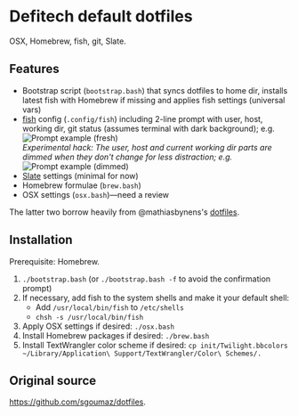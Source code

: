 # Defitech default dotfiles

OSX, Homebrew, fish, git, Slate.


## Features

- Bootstrap script (`bootstrap.bash`) that syncs dotfiles to home dir, installs latest fish with Homebrew if missing and applies fish settings (universal vars)
- [fish](https://github.com/fish-shell/fish-shell) config (`.config/fish`) including 2-line prompt with user, host, working dir, git status (assumes terminal with dark background); e.g. <br/>
  <img src="http://sgoumaz.github.io/dotfiles/images/prompt-fresh.png" alt="Prompt example (fresh)"/><br/>
  *Experimental hack: The user, host and current working dir parts are dimmed when they don't change for less distraction; e.g.*<br/>
  <img src="http://sgoumaz.github.io/dotfiles/images/prompt-dimmed.png" alt="Prompt example (dimmed)"/>
- [Slate](https://github.com/jigish/slate) settings (minimal for now)
- Homebrew formulae (`brew.bash`)
- OSX settings (`osx.bash`)—need a review

The latter two borrow heavily from @mathiasbynens's [dotfiles](https://github.com/mathiasbynens/dotfiles).


## Installation

Prerequisite: Homebrew.

1. `./bootstrap.bash` (or `./bootstrap.bash -f` to avoid the confirmation prompt)
2. If necessary, add fish to the system shells and make it your default shell:
    - Add `/usr/local/bin/fish` to `/etc/shells`
    - `chsh -s /usr/local/bin/fish`
3. Apply OSX settings if desired: `./osx.bash`
4. Install Homebrew packages if desired: `./brew.bash`
5. Install TextWrangler color scheme if desired: `cp init/Twilight.bbcolors ~/Library/Application\ Support/TextWrangler/Color\ Schemes/.`


## Original source

https://github.com/sgoumaz/dotfiles.

